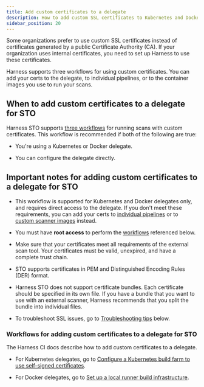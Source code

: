 ```yaml
---
title: Add custom certificates to a delegate
description: How to add custom SSL certificates to Kubernetes and Docker delegates
sidebar_position: 20
---
```


Some organizations prefer to use custom SSL certificates instead of certificates generated by a public Certificate Authority (CA).  If your organization uses internal certificates, you need to set up Harness to use these certificates. 

Harness supports three workflows for using custom certificates. You can add your certs to the delegate, to individual pipelines, or to the container images you use to run your scans. 

## When to add custom certificates to a delegate for STO

Harness STO supports [three workflows](/docs/security-testing-orchestration/use-sto/set-up-sto-pipelines/add-custom-certs/ssl-setup-in-sto#supported-workflows-for-adding-custom-ssl-certificates) for running scans with custom certificates. This workflow is recommended if both of the following are true:

- You're using a Kubernetes or Docker delegate.

- You can configure the delegate directly.

## Important notes for adding custom certificates to a delegate for STO

- This workflow is supported for Kubernetes and Docker delegates only, and requires direct access to the delegate. If you don't meet these requirements, you can add your certs to [individual pipelines](/docs/security-testing-orchestration/use-sto/set-up-sto-pipelines/add-custom-certs/add-certs-to-pipelines) or to [custom scanner images](/docs/security-testing-orchestration/use-sto/set-up-sto-pipelines/download-images-from-private-registry) instead.

- You must have **root access** to perform the [workflows](#workflow-descriptions) referenced below.

- Make sure that your certificates meet all requirements of the external scan tool. Your certificates must be valid, unexpired, and have a complete trust chain. 

- STO supports certificates in PEM and Distinguished Encoding Rules (DER) format.

- Harness STO does not support certificate bundles. Each certificate should be specified in its own file. If you have a bundle that you want to use with an external scanner, Harness recommends that you split the bundle into individual files.

- To troubleshoot SSL issues, go to [Troubleshooting tips](#troubleshooting-tips) below. 


### Workflows for adding custom certificates to a delegate for STO

The Harness CI docs describe how to add custom certificates to a delegate.

- For Kubernetes delegates, go to [Configure a Kubernetes build farm to use self-signed certificates](/docs/continuous-integration/use-ci/set-up-build-infrastructure/k8s-build-infrastructure/configure-a-kubernetes-build-farm-to-use-self-signed-certificates).

- For Docker delegates, go to [Set up a local runner build infrastructure](/docs/continuous-integration/use-ci/set-up-build-infrastructure/define-a-docker-build-infrastructure/#install-the-delegate-and-runner).
  


